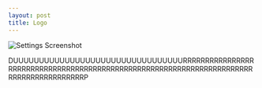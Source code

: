 ```yaml
---
layout: post
title: Logo
---
```


![Settings Screenshot]({{site.baseurl}}/images/Durr_burger_logo.jpg "GitHub Pages Settings Screenshot")

DUUUUUUUUUUUUUUUUUUUUUUUUUUUUUUUUURRRRRRRRRRRRRRRRRRRRRRRRRRRRRRRRRRRRRRRRRRRRRRRRRRRRRRRRRRRRRRRRRRRRRRRRRRRRRRRRRRRRRRRRP
